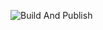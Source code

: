 ![Build And Publish](https://github.com/goodking-bq/goodking-bq.github.io/workflows/Build%20And%20Publish/badge.svg) 